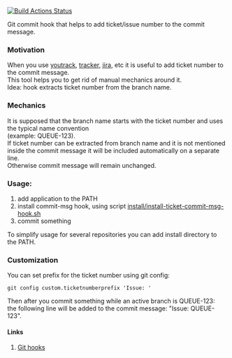 [![Build Actions Status](https://github.com/yantonov/ticket-commit-msg/workflows/ci/badge.svg)](https://github.com/yantonov/ticket-commit-msg/actions)

Git commit hook that helps to add ticket/issue number to the commit message.

### Motivation
When you use [youtrack](https://www.jetbrains.com/youtrack/), [tracker](https://yandex.com/tracker/), [jira](https://www.atlassian.com/software/jira), etc it is useful to add ticket number to the commit message.  
This tool helps you to get rid of manual mechanics around it.  
Idea: hook extracts ticket number from the branch name.

### Mechanics
It is supposed that the branch name starts with the ticket number and uses the typical name convention  
(example: QUEUE-123).  
If ticket number can be extracted from branch name and it is not mentioned inside the commit message it will be included automatically on a separate line.  
Otherwise commit message will remain unchanged.  

### Usage:
1. add application to the PATH
2. install commit-msg hook, using script [install/install-ticket-commit-msg-hook.sh](https://github.com/yantonov/ticket-commit-msg/blob/master/install/install-ticket-commit-msg-hook.sh)
3. commit something

To simplify usage for several repositories you can add install directory to the PATH.

### Customization
You can set prefix for the ticket number using git config:
```
git config custom.ticketnumberprefix 'Issue: '
```
Then after you commit something while an active branch is QUEUE-123:  
the following line will be added to the commit message: "Issue: QUEUE-123".

#### Links
1. [Git hooks](https://git-scm.com/book/en/v2/Customizing-Git-Git-Hooks)
